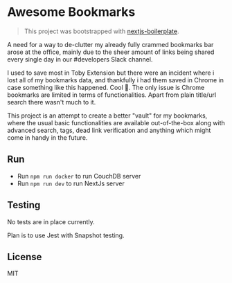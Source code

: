 # Awesome Bookmarks

> This project was bootstrapped with [
> nextjs-boilerplate](https://github.com/aymenha/nextjs-boilerplate).

A need for a way to de-clutter my already fully crammed bookmarks bar arose at the office, mainly due to the sheer amount of links being shared every single day in our #developers Slack channel.

I used to save most in Toby Extension but there were an incident where i lost all of my bookmarks data, and thankfully i had them saved in Chrome in case something like this happened.
Cool 🙂️. The only issue is Chrome bookmarks are limited in terms of functionalities. Apart from plain title/url search there wasn't much to it.

This project is an attempt to create a better "vault" for my bookmarks, where the usual basic functionalities are available out-of-the-box along with advanced search, tags, dead link verification and anything which might come in handy in the future.

## Run

- Run `npm run docker` to run CouchDB server
- Run `npm run dev` to run NextJs server

## Testing

No tests are in place currently.

Plan is to use Jest with Snapshot testing.

## License

MIT
